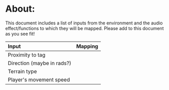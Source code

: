 # About:
This document includes a list of inputs from the environment and the audio effect/functions to which they will be mapped. Please add to this document as you see fit!

| Input | Mapping |
|:-------|:---------------|
| Proximity to tag |     |
| Direction (maybe in rads?) |  |
| Terrain type | |
| Player's movement speed | |

